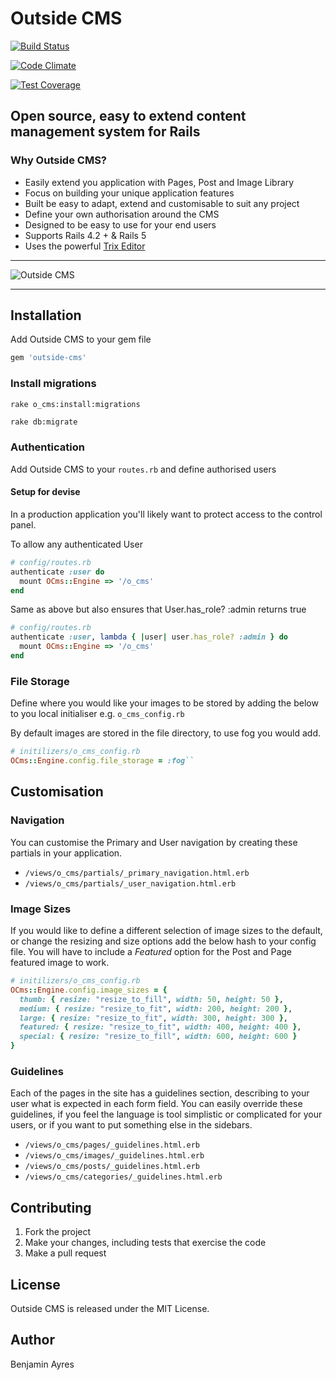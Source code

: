 # Outside CMS

[![Build Status](https://travis-ci.com/benjaminayres/o_cms.svg?token=SupDfrX15nFZyz6Z1cQz&branch=master)](https://travis-ci.com/benjaminayres/o_cms)

[![Code Climate](https://codeclimate.com/repos/582251ca7ec35900650034b0/badges/97c43554c5b2c9a14e5b/gpa.svg)](https://codeclimate.com/repos/582251ca7ec35900650034b0/feed)

[![Test Coverage](https://codeclimate.com/repos/582251ca7ec35900650034b0/badges/97c43554c5b2c9a14e5b/coverage.svg)](https://codeclimate.com/repos/582251ca7ec35900650034b0/coverage)

## Open source, easy to extend content management system for Rails

### Why Outside CMS?

* Easily extend you application with Pages, Post and Image Library
* Focus on building your unique application features
* Built be easy to adapt, extend and customisable to suit any project
* Define your own authorisation around the CMS
* Designed to be easy to use for your end users
* Supports Rails 4.2 + & Rails 5
* Uses the powerful [Trix Editor](https://github.com/basecamp/trix)

------
![Outside CMS](https://s3.amazonaws.com/outside-cms/sample-three.gif)

------

## Installation

Add Outside CMS to your gem file
```rb
gem 'outside-cms'
```

### Install migrations

```sg
rake o_cms:install:migrations
```
```sh
rake db:migrate
```

### Authentication

Add Outside CMS to your ```routes.rb``` and define authorised users

#### Setup for devise
In a production application you'll likely want to protect access to the control panel.

To allow any authenticated User
```rb
# config/routes.rb
authenticate :user do
  mount OCms::Engine => '/o_cms'
end
```
Same as above but also ensures that User.has_role? :admin returns true
```rb
# config/routes.rb
authenticate :user, lambda { |user| user.has_role? :admin } do
  mount OCms::Engine => '/o_cms'
end
```
### File Storage

Define where you would like your images to be stored by adding the below to you local initialiser e.g. ```o_cms_config.rb```

By default images are stored in the file directory, to use fog you would add.

```rb
# initilizers/o_cms_config.rb
OCms::Engine.config.file_storage = :fog``
```
## Customisation

### Navigation

You can customise the Primary and User navigation by creating these partials in your application.

* ``` /views/o_cms/partials/_primary_navigation.html.erb ```
* ``` /views/o_cms/partials/_user_navigation.html.erb ```

### Image Sizes

If you would like to define a different selection of image sizes to the default, or change the resizing and size options add the below hash to your config file. You will have to include a *Featured* option for the Post and Page featured image to work.

```rb
# initilizers/o_cms_config.rb
OCms::Engine.config.image_sizes = {
  thumb: { resize: "resize_to_fill", width: 50, height: 50 },
  medium: { resize: "resize_to_fit", width: 200, height: 200 },
  large: { resize: "resize_to_fit", width: 300, height: 300 },
  featured: { resize: "resize_to_fit", width: 400, height: 400 },
  special: { resize: "resize_to_fill", width: 600, height: 600 }
}
```

### Guidelines

Each of the pages in the site has a guidelines section, describing to your user what is expected in each form field.
You can easily override these guidelines, if you feel the language is tool simplistic or complicated for your users, or if you want to put something else in the sidebars.

* ``` /views/o_cms/pages/_guidelines.html.erb ```
* ``` /views/o_cms/images/_guidelines.html.erb ```
* ``` /views/o_cms/posts/_guidelines.html.erb ```
* ``` /views/o_cms/categories/_guidelines.html.erb ```

## Contributing

   1. Fork the project
   2. Make your changes, including tests that exercise the code
   4. Make a pull request

## License

Outside CMS is released under the MIT License.

## Author

Benjamin Ayres
